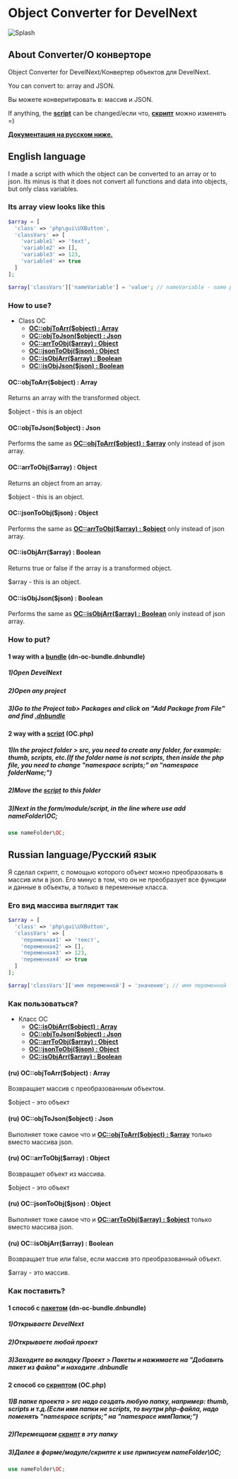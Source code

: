 # Object Converter for DevelNext

![Splash](https://github.com/illa4257/ObjectConverterForDevelNext/blob/master/splash.png)

## About Converter/О конверторе

Object Converter for DevelNext/Конвертер объектов для DevelNext.

You can convert to: array and JSON.

Вы можете конверитировать в: массив и JSON.

If anything, the [**script**](https://github.com/illa4257/ObjectConverterForDevelNext/releases) can be changed/если что, [**скрипт**](https://github.com/illa4257/ObjectConverterForDevelNext/releases) можно изменять =)

[**Документация на русском ниже.**](#russian-languageрусский-язык)

## English language

I made a script with which the object can be converted to an array or to json.
Its minus is that it does not convert all functions and data into objects, but only class variables.

### Its array view looks like this
```php
$array = [
  'class' => 'php\gui\UXButton',
  'classVars' => [
    'variable1' => 'text',
    'variable2' => [],
    'variable3' => 123,
    'variable4' => true
  ]
];

$array['classVars']['nameVariable'] = 'value'; // nameVariable - name property, value - value property.
```

### How to use?
* Class OC
  - [**OC::objToArr($object) : Array**](#ocobjtoarrobject--array)
  - [**OC::objToJson($object) : Json**](#ocobjtojsonobject--json)
  - [**OC::arrToObj($array) : Object**](#ocarrtoobjarray--object)
  - [**OC::jsonToObj($json) : Object**](#ocjsontoobjjson--object)
  - [**OC::isObjArr($array) : Boolean**](#ocisobjarrarray--boolean)
  - [**OC::isObjJson($json) : Boolean**](#ocisobjjsonjson--boolean)

#### OC::objToArr($object) : Array

Returns an array with the transformed object.

$object - this is an object

#### OC::objToJson($object) : Json

Performs the same as [**OC::objToArr($object) : $array**](#ocobjtoarrobject--array) only instead of json array.

#### OC::arrToObj($array) : Object

Returns an object from an array.

$object - this is an object.

#### OC::jsonToObj($json) : Object

Performs the same as [**OC::arrToObj($array) : $object**](#ocarrtoobjarray--object) only instead of json array.

#### OC::isObjArr($array) : Boolean

Returns true or false if the array is a transformed object.

$array - this is an object.

#### OC::isObjJson($json) : Boolean

Performs the same as [**OC::isObjArr($array) : Boolean**](#ocisobjarrarray--boolean) only instead of json array.

### How to put?

#### 1 way with a [**bundle**](https://github.com/illa4257/ObjectConverterForDevelNext/releases) (dn-oc-bundle.dnbundle)

##### 1)Open DevelNext

##### 2)Open any project

##### 3)Go to the Project tab> Packages and click on "Add Package from File" and find [**.dnbundle**](https://github.com/illa4257/ObjectConverterForDevelNext/releases)

#### 2 way with a [**script**](https://github.com/illa4257/ObjectConverterForDevelNext/releases) (OC.php)

##### 1)In the project folder > src, you need to create any folder, for example: thumb, scripts, etc.(If the folder name is not scripts, then inside the php file, you need to change "namespace scripts;"  on "namespace folderName;")

##### 2)Move the [**script**](https://github.com/illa4257/ObjectConverterForDevelNext/releases) to this folder

##### 3)Next in the form/module/script, in the line where use add nameFolder\OC;
```php
use nameFolder\OC;
```

## Russian language/Русский язык

Я сделал скрипт, с помощью которого объект можно преобразовать в массив или в json.
Его минус в том, что он не преобразует все функции и данные в объекты, а только в переменные класса.

### Его вид массива выглядит так
```php
$array = [
  'class' => 'php\gui\UXButton',
  'classVars' => [
    'переменная1' => 'текст',
    'переменная2' => [],
    'переменная3' => 123,
    'переменная4' => true
  ]
];

$array['classVars']['имя переменной'] = 'значение'; // имя переменной - имя свойтва, значение - значение для свойтва.
```

### Как пользоваться?
* Класс OC
  - [**OC::isObjArr($object) : Array**](#ru-ocobjtoarrobject--array)
  - [**OC::objToJson($object) : Json**](#ru-ocobjtojsonobject--json)
  - [**OC::arrToObj($array) : Object**](#ru-ocarrtoobjarray--object)
  - [**OC::jsonToObj($json) : Object**](#ru-ocjsontoobjjson--object)
  - [**OC::isObjArr($array) : Boolean**](#ru-ocisobjarrarray--boolean)

#### (ru) OC::objToArr($object) : Array

Возвращает массив с преобразованным объектом.

$object - это объект

#### (ru) OC::objToJson($object) : Json

Выполняет тоже самое что и [**OC::objToArr($object) : $array**](#ru-ocobjtoarrobject--array) только вместо массива json.

#### (ru) OC::arrToObj($array) : Object

Возвращает объект из массива.

$object - это объект

#### (ru) OC::jsonToObj($json) : Object

Выполняет тоже самое что и [**OC::arrToObj($array) : $object**](#ru-ocarrtoobjarray--object) только вместо массива json.

#### (ru) OC::isObjArr($array) : Boolean

Возвращает true или false, если массив это преобразованный объект.

$array - это массив.

### Как поставить?

#### 1 способ с [**пакетом**](https://github.com/illa4257/ObjectConverterForDevelNext/releases) (dn-oc-bundle.dnbundle)

##### 1)Открываете DevelNext

##### 2)Открываете любой проект

##### 3)Заходите во вкладку Проект > Пакеты и нажимаете на "Добавить пакет из файла" и находите .dnbundle

#### 2 способ со [**скриптом**](https://github.com/illa4257/ObjectConverterForDevelNext/releases) (OC.php)

##### 1)В папке проекта > src надо создать любую папку, например: thumb, scripts и т.д.(Если имя папки не scripts, то внутри php-файла, надо поменять "namespace scripts;" на "namespace имяПапки;")

##### 2)Перемещаем [**скрипт**](https://github.com/illa4257/ObjectConverterForDevelNext/releases) в эту папку

##### 3)Далее в форме/модуле/скрипте к use приписуем nameFolder\OC;
```php
use nameFolder\OC;
```
